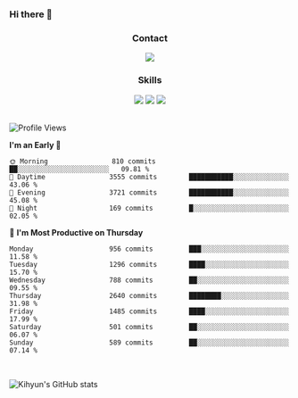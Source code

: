 ### Hi there 👋

<!--
**Key5771/Key5771** is a ✨ _special_ ✨ repository because its `README.md` (this file) appears on your GitHub profile.

Here are some ideas to get you started:

- 🔭 I’m currently working on ...
- 🌱 I’m currently learning ...
- 👯 I’m looking to collaborate on ...
- 🤔 I’m looking for help with ...
- 💬 Ask me about ...
- 📫 How to reach me: ...
- 😄 Pronouns: ...
- ⚡ Fun fact: ...
-->

<h3 align="center">Contact</h3>
<div align="center">
  <a href="mailto:ksj57715@gmail.com"><img src="https://img.shields.io/badge/Gmail-D14836?style=for-the-badge&logo=gmail&logoColor=white"/></a>
</div>

<h3 align="center">Skills</h3>
<div align="center">
  <img src="https://img.shields.io/badge/iOS-000000?style=for-the-badge&logo=ios&logoColor=white"/>
  <img src="https://img.shields.io/badge/Swift-FA7343?style=for-the-badge&logo=swift&logoColor=white"/>
  <img src="https://img.shields.io/badge/Xcode-007ACC?style=for-the-badge&logo=Xcode&logoColor=white"/>
</div>

<br>

<!--START_SECTION:waka-->
![Profile Views](http://img.shields.io/badge/Profile%20Views-3-blue)

**I'm an Early 🐤** 

```text
🌞 Morning                810 commits         ██░░░░░░░░░░░░░░░░░░░░░░░   09.81 % 
🌆 Daytime                3555 commits        ███████████░░░░░░░░░░░░░░   43.06 % 
🌃 Evening                3721 commits        ███████████░░░░░░░░░░░░░░   45.08 % 
🌙 Night                  169 commits         █░░░░░░░░░░░░░░░░░░░░░░░░   02.05 % 
```
📅 **I'm Most Productive on Thursday** 

```text
Monday                   956 commits         ███░░░░░░░░░░░░░░░░░░░░░░   11.58 % 
Tuesday                  1296 commits        ████░░░░░░░░░░░░░░░░░░░░░   15.70 % 
Wednesday                788 commits         ██░░░░░░░░░░░░░░░░░░░░░░░   09.55 % 
Thursday                 2640 commits        ████████░░░░░░░░░░░░░░░░░   31.98 % 
Friday                   1485 commits        ████░░░░░░░░░░░░░░░░░░░░░   17.99 % 
Saturday                 501 commits         ██░░░░░░░░░░░░░░░░░░░░░░░   06.07 % 
Sunday                   589 commits         ██░░░░░░░░░░░░░░░░░░░░░░░   07.14 % 
```



<!--END_SECTION:waka-->

<br>


![Kihyun's GitHub stats](https://github-readme-stats.vercel.app/api?username=key5771&show_icons=true&theme=radical)
